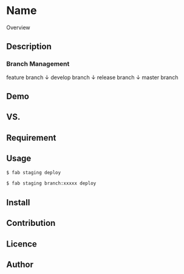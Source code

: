 Name
====

Overview

## Description

### Branch Management

feature branch
↓
develop branch
↓
release branch
↓
master branch

## Demo

## VS.

## Requirement

## Usage

```bash
$ fab staging deploy
```

```bash
$ fab staging branch:xxxxx deploy
```

## Install

## Contribution

## Licence

## Author
